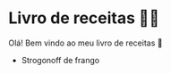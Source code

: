 # Livro de receitas :man_cook:

Olá!
Bem vindo ao meu livro de receitas :wave:

- Strogonoff de frango 

  